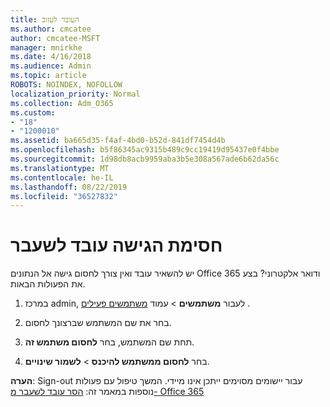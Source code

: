 ```yaml
---
title: העובד לעזוב
ms.author: cmcatee
author: cmcatee-MSFT
manager: mnirkhe
ms.date: 4/16/2018
ms.audience: Admin
ms.topic: article
ROBOTS: NOINDEX, NOFOLLOW
localization_priority: Normal
ms.collection: Adm_O365
ms.custom:
- "18"
- "1200010"
ms.assetid: ba665d35-f4af-4bd0-b52d-841df7454d4b
ms.openlocfilehash: b5f86345ac9315b489c9cc19419d95437e0f4bbe
ms.sourcegitcommit: 1d98db8acb9959aba3b5e308a567ade6b62da56c
ms.translationtype: MT
ms.contentlocale: he-IL
ms.lasthandoff: 08/22/2019
ms.locfileid: "36527832"
---
```

# <a name="block-access-to-a-former-employee"></a>חסימת הגישה עובד לשעבר

יש להשאיר עובד ואין צורך לחסום גישה אל הנתונים Office 365 ודואר אלקטרוני? בצע את הפעולות הבאות.
  
1. במרכז admin, לעבור **משתמשים** \> עמוד [משתמשים פעילים](https://go.microsoft.com/fwlink/p/?linkid=834822) .

2. בחר את שם המשתמש שברצונך לחסום.

3. תחת שם המשתמש, בחר **לחסום משתמש זה**.

4. בחר **לחסום ממשתמש להיכנס** \> **לשמור שינויים**.

**הערה**: Sign-out עבור יישומים מסוימים ייתכן אינו מיידי. המשך טיפול עם פעולות נוספות במאמר זה: [הסר עובד לשעבר מ- Office 365](https://docs.microsoft.com/office365/admin/add-users/remove-former-employee)